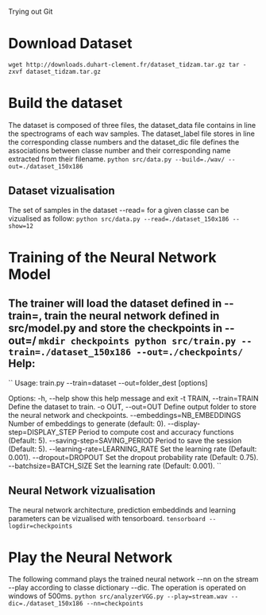 Trying out Git

Download Dataset
================
``
wget http://downloads.duhart-clement.fr/dataset_tidzam.tar.gz
tar -zxvf dataset_tidzam.tar.gz  
``

Build the dataset
=================
The dataset is composed of three files, the dataset_data file contains in line the spectrograms of each wav samples. The dataset_label file stores in line the corresponding classe numbers and the dataset_dic file defines the associations between classe number and their corresponding name extracted from their filename.
``
python src/data.py --build=./wav/ --out=./dataset_150x186
``

Dataset vizualisation
---------------------
The set of samples in the dataset --read= for a given classe can be vizualised as follow:
``
python src/data.py --read=./dataset_150x186 --show=12
``

Training of the Neural Network Model
====================================
The trainer will load the dataset defined in --train=, train the neural network defined in src/model.py and store the checkpoints in --out=/
``
mkdir checkpoints
python src/train.py --train=./dataset_150x186 --out=./checkpoints/
``
Help:
-----
``
Usage: train.py --train=dataset --out=folder_dest [options]

Options:
  -h, --help            show this help message and exit
  -t TRAIN, --train=TRAIN
                        Define the dataset to train.
  -o OUT, --out=OUT     Define output folder to store the neural network and
                        checkpoints.
  --embeddings=NB_EMBEDDINGS
                        Number of embeddings to generate (default: 0).
  --display-step=DISPLAY_STEP
                        Period to compute cost and accuracy functions
                        (Default: 5).
  --saving-step=SAVING_PERIOD
                        Period to save the session (Default: 5).
  --learning-rate=LEARNING_RATE
                        Set the learning rate (Default: 0.001).
  --dropout=DROPOUT     Set the dropout probability rate (Default: 0.75).
  --batchsize=BATCH_SIZE
                        Set the learning rate (Default: 0.001).
``

Neural Network vizualisation
----------------------------
The neural network architecture, prediction embeddinds and learning parameters can be vizualised with tensorboard.
``
tensorboard --logdir=checkpoints
``

Play the Neural Network
=======================
The following command plays the trained neural network --nn on the stream --play according to classe dictionary --dic. The operation is operated on windows of 500ms.
``
python src/analyzerVGG.py --play=stream.wav --dic=./dataset_150x186 --nn=checkpoints
``
